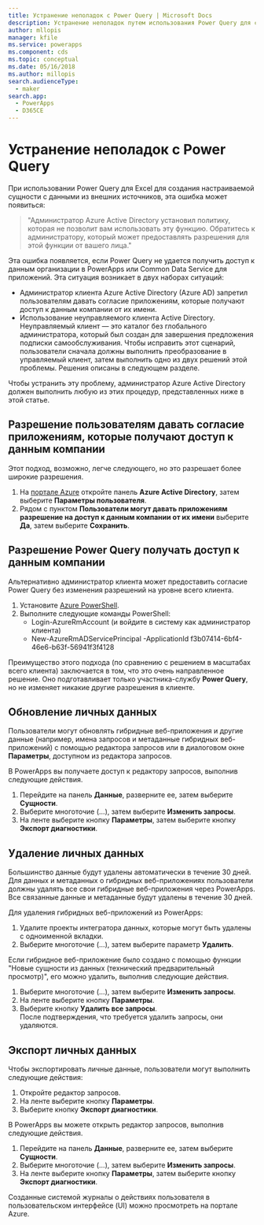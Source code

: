 ```yaml
---
title: Устранение неполадок с Power Query | Microsoft Docs
description: Устранение неполадок путем использования Power Query для создания настраиваемой сущности в Common Data Service для приложений.
author: mllopis
manager: kfile
ms.service: powerapps
ms.component: cds
ms.topic: conceptual
ms.date: 05/16/2018
ms.author: millopis
search.audienceType:
  - maker
search.app:
  - PowerApps
  - D365CE
---
```


# <a name="troubleshoot-power-query"></a>Устранение неполадок с Power Query
При использовании Power Query для Excel для создания настраиваемой сущности с данными из внешних источников, эта ошибка может появиться:

>"Администратор Azure Active Directory установил политику, которая не позволит вам использовать эту функцию. Обратитесь к администратору, который может предоставлять разрешения для этой функции от вашего лица."

Эта ошибка появляется, если Power Query не удается получить доступ к данным организации в PowerApps или Common Data Service для приложений. Эта ситуация возникает в двух наборах ситуаций:

* Администратор клиента Azure Active Directory (Azure AD) запретил пользователям давать согласие приложениям, которые получают доступ к данным компании от их имени.
* Использование неуправляемого клиента Active Directory. Неуправляемый клиент — это каталог без глобального администратора, который был создан для завершения предложения подписки самообслуживания. Чтобы исправить этот сценарий, пользователи сначала должны выполнить преобразование в управляемый клиент, затем выполнить одно из двух решений этой проблемы. Решения описаны в следующем разделе.

Чтобы устранить эту проблему, администратор Azure Active Directory должен выполнить любую из этих процедур, представленных ниже в этой статье.

## <a name="allow-users-to-consent-to-apps-that-access-company-data"></a>Разрешение пользователям давать согласие приложениям, которые получают доступ к данным компании
Этот подход, возможно, легче следующего, но это разрешает более широкие разрешения.

1. На [портале Azure](https://portal.azure.com) откройте панель **Azure Active Directory**, затем выберите **Параметры пользователя**.
2. Рядом с пунктом **Пользователи могут давать приложениям разрешение на доступ к данным компании от их имени** выберите **Да**, затем выберите **Сохранить**.

## <a name="allow-power-query-to-access-company-data"></a>Разрешение Power Query получать доступ к данным компании
Альтернативно администратор клиента может предоставить согласие Power Query без изменения разрешений на уровне всего клиента.

1. Установите [Azure PowerShell](https://docs.microsoft.com/powershell/azure/install-azurerm-ps).
2. Выполните следующие команды PowerShell:
   * Login-AzureRmAccount (и войдите в систему как администратор клиента)
   * New-AzureRmADServicePrincipal -ApplicationId f3b07414-6bf4-46e6-b63f-56941f3f4128

Преимущество этого подхода (по сравнению с решением в масштабах всего клиента) заключается в том, что это очень направленное решение. Оно подготавливает только участника-службу **Power Query**, но не изменяет никакие другие разрешения в клиенте.

## <a name="update-personal-data"></a>Обновление личных данных

Пользователи могут обновлять гибридные веб-приложения и другие данные (например, имена запросов и метаданные гибридных веб-приложений) с помощью редактора запросов или в диалоговом окне **Параметры**, доступном из редактора запросов.

В PowerApps вы получаете доступ к редактору запросов, выполнив следующие действия.
1. Перейдите на панель **Данные**, разверните ее, затем выберите **Сущности**. 
2. Выберите многоточие (...), затем выберите **Изменить запросы**.
3. На ленте выберите кнопку **Параметры**, затем выберите кнопку **Экспорт диагностики**.


## <a name="delete-personal-data"></a>Удаление личных данных

Большинство данные будут удалены автоматически в течение 30 дней. Для данных и метаданных о гибридных веб-приложениях пользователи должны удалять все свои гибридные веб-приложения через PowerApps. Все связанные данные и метаданные будут удалены в течение 30 дней.

Для удаления гибридных веб-приложений из PowerApps:
1. Удалите проекты интегратора данных, которые могут быть удалены с одноименной вкладки.
2. Выберите многоточие (...), затем выберите параметр **Удалить**.

Если гибридное веб-приложение было создано с помощью функции "Новые сущности из данных (технический предварительный просмотр)", его можно удалить, выполнив следующие действия.
1. Выберите многоточие (...), затем выберите **Изменить запросы**.
2. На ленте выберите кнопку **Параметры**.
3. Выберите кнопку **Удалить все запросы**.  
    После подтверждения, что требуется удалить запросы, они удаляются.

## <a name="export-personal-data"></a>Экспорт личных данных

Чтобы экспортировать личные данные, пользователи могут выполнить следующие действия:
1. Откройте редактор запросов.
2. На ленте выберите кнопку **Параметры**.
3. Выберите кнопку **Экспорт диагностики**.

В PowerApps вы можете открыть редактор запросов, выполнив следующие действия.
1. Перейдите на панель **Данные**, разверните ее, затем выберите **Сущности**.
2. Выберите многоточие (...), затем выберите **Изменить запросы**. 
3. На ленте выберите кнопку **Параметры**, затем выберите кнопку **Экспорт диагностики**.

Созданные системой журналы о действиях пользователя в пользовательском интерфейсе (UI) можно просмотреть на портале Azure.



